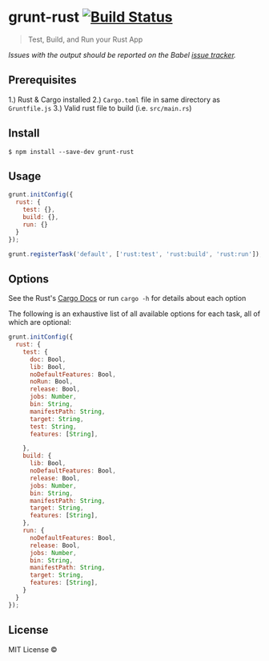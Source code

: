 # grunt-rust [![Build Status](https://TBD.svg?branch=master)](https://travis-ci.org/TBD)

> Test, Build, and Run your Rust App 

*Issues with the output should be reported on the Babel [issue tracker](https://phabricator.babeljs.io).*


## Prerequisites
1.) Rust & Cargo installed
2.) `Cargo.toml` file in same directory as `Gruntfile.js`
3.) Valid rust file to build (i.e. `src/main.rs`) 


## Install

```
$ npm install --save-dev grunt-rust 
```


## Usage

```js
grunt.initConfig({
  rust: {
    test: {},
    build: {},
    run: {}
  }
});

grunt.registerTask('default', ['rust:test', 'rust:build', 'rust:run']);
```


## Options

See the Rust's [Cargo Docs](https://github.com/rust-lang/cargo) or run `cargo -h` for details about each option

The following is an exhaustive list of all available options for each task, all of which are optional:

```js
grunt.initConfig({
  rust: {
    test: {
      doc: Bool,
      lib: Bool,
      noDefaultFeatures: Bool,
      noRun: Bool,
      release: Bool,
      jobs: Number,
      bin: String,
      manifestPath: String,
      target: String,
      test: String,
      features: [String],

    },
    build: {
      lib: Bool,
      noDefaultFeatures: Bool,
      release: Bool,
      jobs: Number,
      bin: String,
      manifestPath: String,
      target: String,
      features: [String],
    },
    run: {
      noDefaultFeatures: Bool,
      release: Bool,
      jobs: Number,
      bin: String,
      manifestPath: String,
      target: String,
      features: [String],
    }
  }
});
```

## License

MIT License ©
